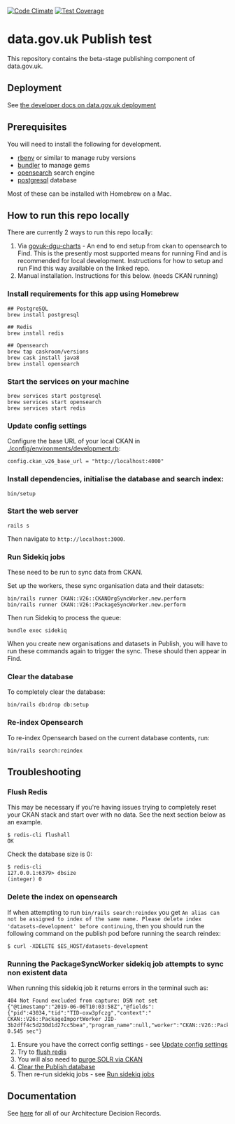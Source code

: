 [![Code Climate](https://codeclimate.com/github/datagovuk/find_data_beta/badges/gpa.svg)](https://codeclimate.com/github/datagovuk/find_data_beta)
[![Test Coverage](https://codeclimate.com/github/datagovuk/find_data_beta/badges/coverage.svg)](https://codeclimate.com/github/datagovuk/find_data_beta/coverage)

# data.gov.uk Publish test

This repository contains the beta-stage publishing component of data.gov.uk.

## Deployment

See [the developer docs on data.gov.uk deployment](https://docs.publishing.service.gov.uk/manual/data-gov-uk-deployment.html)

## Prerequisites

You will need to install the following for development.

  * [rbenv](https://github.com/rbenv/rbenv) or similar to manage ruby versions
  * [bundler](https://rubygems.org/gems/bundler) to manage gems
  * [opensearch](https://opensearch.org/) search engine
  * [postgresql](https://www.postgresql.org/) database

Most of these can be installed with Homebrew on a Mac.

## How to run this repo locally

There are currently 2 ways to run this repo locally:

1. Via  [govuk-dgu-charts](https://github.com/alphagov/govuk-dgu-charts) - An end to end setup from ckan to opensearch to Find. This is the presently most supported means for running Find and is recommended for local development. Instructions for how to setup and run Find this way available on the linked repo.
2. Manual installation. Instructions for this below. (needs CKAN running)

### Install requirements for this app using Homebrew

```
## PostgreSQL
brew install postgresql

## Redis
brew install redis

## Opensearch
brew tap caskroom/versions
brew cask install java8
brew install opensearch
```

### Start the services on your machine

```
brew services start postgresql
brew services start opensearch
brew services start redis
```

### Update config settings

Configure the base URL of your local CKAN in [./config/environments/development.rb](https://github.com/alphagov/datagovuk_publish/blob/master/config/environments/development.rb#L57):

```
config.ckan_v26_base_url = "http://localhost:4000"
```

### Install dependencies, initialise the database and search index:

```
bin/setup
```

### Start the web server

```
rails s
```

Then navigate to `http://localhost:3000`.

### Run Sidekiq jobs

These need to be run to sync data from CKAN.

Set up the workers, these sync organisation data and their datasets:

```
bin/rails runner CKAN::V26::CKANOrgSyncWorker.new.perform
bin/rails runner CKAN::V26::PackageSyncWorker.new.perform
```
Then run Sidekiq to process the queue:

```
bundle exec sidekiq
```
When you create new organisations and datasets in Publish, you will have to run these commands again to trigger the sync. These should then appear in Find.

### Clear the database

To completely clear the database:

```
bin/rails db:drop db:setup
```

### Re-index Opensearch

To re-index Opensearch based on the current database contents, run:

```
bin/rails search:reindex
```

## Troubleshooting

### Flush Redis

This may be necessary if you're having issues trying to completely reset your CKAN stack and start over with no data. See the next section below as an example.

```
$ redis-cli flushall
OK
```

Check the database size is 0:
```
$ redis-cli
127.0.0.1:6379> dbsize
(integer) 0
```

### Delete the index on opensearch

If when attempting to run `bin/rails search:reindex` you get `An alias can not be assigned to index of the same name. Please delete index 'datasets-development' before continuing`, then you should run the following command on the publish pod before running the search reindex:

```
$ curl -XDELETE $ES_HOST/datasets-development
```

### Running the PackageSyncWorker sidekiq job attempts to sync non existent data

When running this sidekiq job it returns errors in the terminal such as:

```
404 Not Found excluded from capture: DSN not set
{"@timestamp":"2019-06-06T10:03:58Z","@fields":{"pid":43034,"tid":"TID-oxw3pfczg","context":" CKAN::V26::PackageImportWorker JID-3b2dff4c5d230d1d27cc5bea","program_name":null,"worker":"CKAN::V26::PackageImportWorker"},"@type":"sidekiq","@status":"fail","@severity":"INFO","@run_time":0.545,"@message":"fail: 0.545 sec"}
```

1. Ensure you have the correct config settings - see [Update config settings](#update-config-settings)
2. Try to [flush redis](#flush-redis)
3. You will also need to [purge SOLR via CKAN](https://docs.ckan.org/en/ckan-2.7.3/maintaining/paster.html#search-index-rebuild-search-index)
4. [Clear the Publish database](#clear-the-database)
5. Then re-run sidekiq jobs - see [Run sidekiq jobs](#run-sidekiq-jobs)

## Documentation

See [here](docs/adr/README.md) for all of our Architecture Decision Records.

